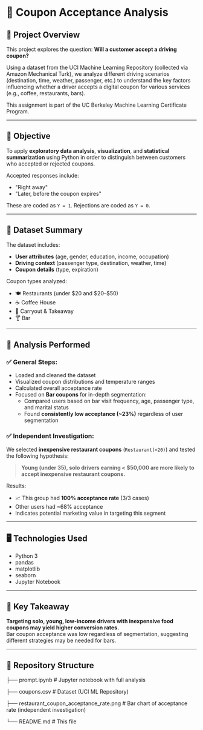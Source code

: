 # 🚗 Coupon Acceptance Analysis

## 📌 Project Overview

This project explores the question: **Will a customer accept a driving coupon?**

Using a dataset from the UCI Machine Learning Repository (collected via Amazon Mechanical Turk), we analyze different driving scenarios (destination, time, weather, passenger, etc.) to understand the key factors influencing whether a driver accepts a digital coupon for various services (e.g., coffee, restaurants, bars).

This assignment is part of the UC Berkeley Machine Learning Certificate Program.

---

## 🎯 Objective

To apply **exploratory data analysis**, **visualization**, and **statistical summarization** using Python in order to distinguish between customers who accepted or rejected coupons.

Accepted responses include:
- "Right away"
- "Later, before the coupon expires"

These are coded as `Y = 1`. Rejections are coded as `Y = 0`.

---

## 📁 Dataset Summary

The dataset includes:
- **User attributes** (age, gender, education, income, occupation)
- **Driving context** (passenger type, destination, weather, time)
- **Coupon details** (type, expiration)

Coupon types analyzed:
- 🍽️ Restaurants (under \$20 and \$20–\$50)
- ☕ Coffee House
- 🍱 Carryout & Takeaway
- 🍸 Bar

---

## 🧪 Analysis Performed

### ✅ General Steps:
- Loaded and cleaned the dataset
- Visualized coupon distributions and temperature ranges
- Calculated overall acceptance rate
- Focused on **Bar coupons** for in-depth segmentation:
  - Compared users based on bar visit frequency, age, passenger type, and marital status
  - Found **consistently low acceptance (~23%)** regardless of user segmentation

### ✅ Independent Investigation:
We selected **inexpensive restaurant coupons** (`Restaurant(<20)`) and tested the following hypothesis:

> **Young (under 35), solo drivers earning < \$50,000 are more likely to accept inexpensive restaurant coupons.**

Results:
- 📈 This group had **100% acceptance rate** (3/3 cases)
- Other users had ~68% acceptance
- Indicates potential marketing value in targeting this segment

---

## 🖥️ Technologies Used

- Python 3
- pandas
- matplotlib
- seaborn
- Jupyter Notebook

---

## 📌 Key Takeaway

**Targeting solo, young, low-income drivers with inexpensive food coupons may yield higher conversion rates.**  
Bar coupon acceptance was low regardless of segmentation, suggesting different strategies may be needed for bars.

---

## 📂 Repository Structure
├── prompt.ipynb # Jupyter notebook with full analysis

├── coupons.csv # Dataset (UCI ML Repository)

├── restaurant_coupon_acceptance_rate.png # Bar chart of acceptance rate (independent investigation)

└── README.md # This file
